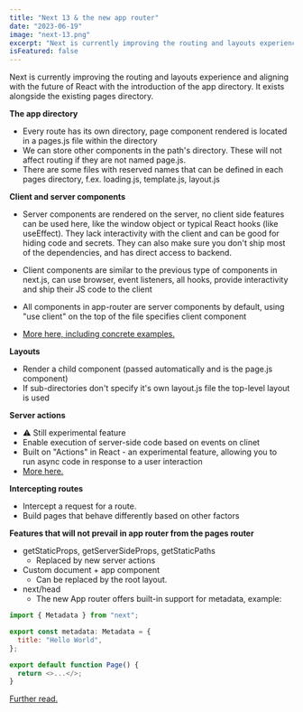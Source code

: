 ```yaml
---
title: "Next 13 & the new app router"
date: "2023-06-19"
image: "next-13.png"
excerpt: "Next is currently improving the routing and layouts experience and aligning with the future of React..."
isFeatured: false
---
```


Next is currently improving the routing and layouts experience and aligning with the future of React with the introduction of the app directory. It exists alongside the existing pages directory.

**The app directory**

- Every route has its own directory, page component rendered is located in a pages.js file within the directory
- We can store other components in the path's directory. These will not affect routing if they are not named page.js.
- There are some files with reserved names that can be defined in each pages directory, f.ex. loading.js, template.js, layout.js

**Client and server components**

- Server components are rendered on the server, no client side features can be used here, like the window object or typical React hooks (like useEffect). They lack interactivity with the client and can be good for hiding code and secrets. They can also make sure you don't ship most of the dependencies, and has direct access to backend.
- Client components are similar to the previous type of components in next.js, can use browser, event listeners, all hooks, provide interactivity and ship their JS code to the client
- All components in app-router are server components by default, using "use client" on the top of the file specifies client component

- [More here, including concrete examples. ](https://www.freecodecamp.org/news/react-server-components-for-beginners/)

**Layouts**

- Render a child component (passed automatically and is the page.js component)
- If sub-directories don't specify it's own layout.js file the top-level layout is used

**Server actions**

- ⚠ Still experimental feature
- Enable execution of server-side code based on events on clinet
- Built on "Actions" in React - an experimental feature, allowing you to run async code in response to a user interaction
- [More here. ](https://nextjs.org/docs/app/building-your-application/data-fetching/server-actions)

**Intercepting routes**

- Intercept a request for a route.
- Build pages that behave differently based on other factors

**Features that will not prevail in app router from the pages router**

- getStaticProps, getServerSideProps, getStaticPaths
  - Replaced by new server actions
- Custom document + app component
  - Can be replaced by the root layout.
- next/head
  - The new App router offers built-in support for metadata, example:

```js
import { Metadata } from "next";

export const metadata: Metadata = {
  title: "Hello World",
};

export default function Page() {
  return <>...</>;
}
```

[Further read.](https://nextjs.org/blog/next-13)
